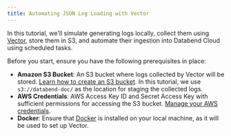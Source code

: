 ```yaml
---
title: Automating JSON Log Loading with Vector
---
```


In this tutorial, we'll simulate generating logs locally, collect them using [Vector](https://vector.dev/), store them in S3, and automate their ingestion into Databend Cloud using scheduled tasks.


Before you start, ensure you have the following prerequisites in place:

- **Amazon S3 Bucket**: An S3 bucket where logs collected by Vector will be stored. [Learn how to create an S3 bucket](https://docs.aws.amazon.com/AmazonS3/latest/userguide/create-bucket-overview.html). In this tutorial, we use `s3://databend-doc/` as the location for staging the collected logs.
- **AWS Credentials**: AWS Access Key ID and Secret Access Key with sufficient permissions for accessing the S3 bucket. [Manage your AWS credentials](https://docs.aws.amazon.com/general/latest/gr/aws-sec-cred-types.html#access-keys-and-secret-access-keys).
- **Docker**: Ensure that [Docker](https://www.docker.com/) is installed on your local machine, as it will be used to set up Vector.